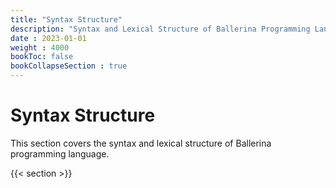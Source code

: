 ```yaml
---
title: "Syntax Structure"
description: "Syntax and Lexical Structure of Ballerina Programming Language."
date : 2023-01-01
weight : 4000
bookToc: false
bookCollapseSection : true
---
```


# Syntax Structure

This section covers the syntax and lexical structure of Ballerina programming language. 

<!--more-->

{{< section >}}